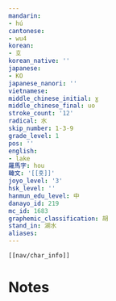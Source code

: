 ```yaml
---
mandarin:
- hú
cantonese:
- wu4
korean:
- 호
korean_native: ''
japanese:
- KO
japanese_nanori: ''
vietnamese:
middle_chinese_initial: ɣ
middle_chinese_final: uo
stroke_count: '12'
radical: 水
skip_number: 1-3-9
grade_level: 1
pos: ''
english:
- lake
羅馬字: hou
韓文: '[[홋]]'
joyo_level: '3'
hsk_level: ''
hanmun_edu_level: 中
danayo_id: 219
mc_id: 1683
graphemic_classification: 胡
stand_in: 湖水
aliases:
---
```

```meta-bind-embed
[[nav/char_info]]
```

# Notes
